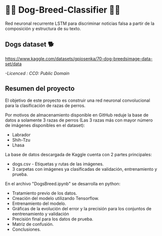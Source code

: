 # 🦴🐾 Dog-Breed-Classifier 🐾🦴
Red neuronal recurrente LSTM para discriminar noticias falsa a partir de la composición y estructura de su texto.

## Dogs dataset 🐕
https://www.kaggle.com/datasets/gpiosenka/70-dog-breedsimage-data-set/data

*-Licenced : CC0: Public Domain*

## Resumen del proyecto
El objetivo de este proyecto es construir una red neuronal convolucional para la clasificación de razas de perros.

Por motivos de almacenamiento disponible en GitHub reduje la base de datos a solamente 3 razas de perros 
(Las 3 razas más con mayor número de imágenes disponibles en el dataset):
- Labrador
- Shih-Tzu
- Lhasa


La base de datos descargada de Kaggle cuenta con 2 partes principales:
- dogs.csv - Etiquetas y rutas de las imágenes.
- 3 carpetas con imágenes ya clasificadas de validación, entrenamiento y prueba.

En el archivo "DogsBreed.ipynb" se desarrolla en python:
- Tratamiento previo de los datos.
- Creación del modelo utilizando Tensorflow.
- Entrenamiento del modelo.
- Gráficas de la evolución del error y la precisión para los conjuntos de eentrenamiento y validación
- Precisión final para los datos de prueba.
- Matríz de confusión.
- Conclusiones.
